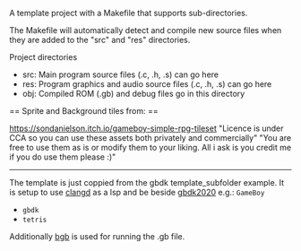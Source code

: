 
A template project with a Makefile that supports sub-directories.

The Makefile will automatically detect and compile new source files
when they are added to the "src" and "res" directories.

Project directories
  - src: Main program source files (.c, .h, .s) can go here
  - res: Program graphics and audio source files (.c, .h, .s) can go here
  - obj: Compiled ROM (.gb) and debug files go in this directory


== Sprite and Background tiles from: ==

https://sondanielson.itch.io/gameboy-simple-rpg-tileset
"Licence is under CCA so you can use these assets both privately and commercially"
"You are free to use them as is or modify them to your liking. All i ask is you credit me if you do use them please :)"

---

  The template is just coppied from the gbdk template_subfolder example.
  It is setup to use [clangd](https://clangd.llvm.org/) as a lsp and be beside [gbdk2020](https://github.com/gbdk-2020/gbdk-2020)
  e.g.: 
`GameBoy`
  - `gbdk`
  - `tetris`
        
  Additionally [bgb](https://bgb.bircd.org/) is used for running the .gb file.
